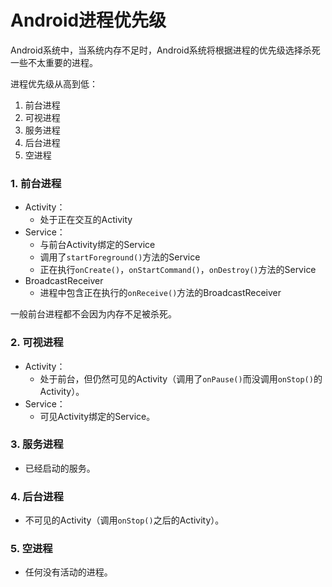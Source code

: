 # Android进程优先级

Android系统中，当系统内存不足时，Android系统将根据进程的优先级选择杀死一些不太重要的进程。

进程优先级从高到低：

1. 前台进程
2. 可视进程
3. 服务进程
4. 后台进程
5. 空进程

### 1. 前台进程

- Activity：
  - 处于正在交互的Activity
- Service：
  - 与前台Activity绑定的Service
  - 调用了`startForeground()`方法的Service
  - 正在执行`onCreate()`，`onStartCommand()`，`onDestroy()`方法的Service
- BroadcastReceiver
  - 进程中包含正在执行的`onReceive()`方法的BroadcastReceiver

一般前台进程都不会因为内存不足被杀死。

### 2. 可视进程

- Activity：
  - 处于前台，但仍然可见的Activity（调用了`onPause()`而没调用`onStop()`的Activity）。 
- Service：
  - 可见Activity绑定的Service。

### 3. 服务进程

- 已经启动的服务。

### 4. 后台进程

- 不可见的Activity（调用`onStop()`之后的Activity）。

### 5. 空进程

- 任何没有活动的进程。